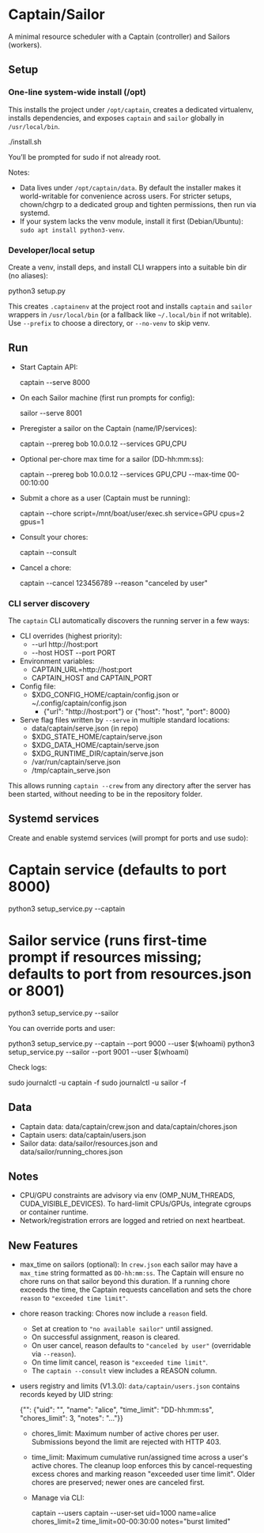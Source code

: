 # Captain/Sailor

A minimal resource scheduler with a Captain (controller) and Sailors (workers).

## Setup

### One-line system-wide install (/opt)

This installs the project under `/opt/captain`, creates a dedicated virtualenv, installs dependencies, and exposes `captain` and `sailor` globally in `/usr/local/bin`.

  ./install.sh

You’ll be prompted for sudo if not already root.

Notes:
- Data lives under `/opt/captain/data`. By default the installer makes it world-writable for convenience across users. For stricter setups, chown/chgrp to a dedicated group and tighten permissions, then run via systemd.
- If your system lacks the venv module, install it first (Debian/Ubuntu): `sudo apt install python3-venv`.

### Developer/local setup

Create a venv, install deps, and install CLI wrappers into a suitable bin dir (no aliases):

  python3 setup.py

This creates `.captainenv` at the project root and installs `captain` and `sailor` wrappers in `/usr/local/bin` (or a fallback like `~/.local/bin` if not writable). Use `--prefix` to choose a directory, or `--no-venv` to skip venv.

## Run

- Start Captain API:

  captain --serve 8000

- On each Sailor machine (first run prompts for config):

  sailor --serve 8001

- Preregister a sailor on the Captain (name/IP/services):

  captain --prereg bob 10.0.0.12 --services GPU,CPU

- Optional per-chore max time for a sailor (DD-hh:mm:ss):

  captain --prereg bob 10.0.0.12 --services GPU,CPU --max-time 00-00:10:00

- Submit a chore as a user (Captain must be running):

  captain --chore script=/mnt/boat/user/exec.sh service=GPU cpus=2 gpus=1

- Consult your chores:

  captain --consult

- Cancel a chore:

  captain --cancel 123456789 --reason "canceled by user"

### CLI server discovery

The `captain` CLI automatically discovers the running server in a few ways:

- CLI overrides (highest priority):
  - --url http://host:port
  - --host HOST --port PORT
- Environment variables:
  - CAPTAIN_URL=http://host:port
  - CAPTAIN_HOST and CAPTAIN_PORT
- Config file:
  - $XDG_CONFIG_HOME/captain/config.json or ~/.config/captain/config.json
    - {"url": "http://host:port"} or {"host": "host", "port": 8000}
- Serve flag files written by `--serve` in multiple standard locations:
  - data/captain/serve.json (in repo)
  - $XDG_STATE_HOME/captain/serve.json
  - $XDG_DATA_HOME/captain/serve.json
  - $XDG_RUNTIME_DIR/captain/serve.json
  - /var/run/captain/serve.json
  - /tmp/captain_serve.json

This allows running `captain --crew` from any directory after the server has been started, without needing to be in the repository folder.

## Systemd services

Create and enable systemd services (will prompt for ports and use sudo):

  # Captain service (defaults to port 8000)
  python3 setup_service.py --captain

  # Sailor service (runs first-time prompt if resources missing; defaults to port from resources.json or 8001)
  python3 setup_service.py --sailor

You can override ports and user:

  python3 setup_service.py --captain --port 9000 --user $(whoami)
  python3 setup_service.py --sailor --port 9001 --user $(whoami)

Check logs:

  sudo journalctl -u captain -f
  sudo journalctl -u sailor -f

## Data

- Captain data: data/captain/crew.json and data/captain/chores.json
- Captain users: data/captain/users.json
- Sailor data: data/sailor/resources.json and data/sailor/running_chores.json

## Notes

- CPU/GPU constraints are advisory via env (OMP_NUM_THREADS, CUDA_VISIBLE_DEVICES). To hard-limit CPUs/GPUs, integrate cgroups or container runtime.
- Network/registration errors are logged and retried on next heartbeat.

## New Features

- max_time on sailors (optional): In `crew.json` each sailor may have a `max_time` string formatted as `DD-hh:mm:ss`. The Captain will ensure no chore runs on that sailor beyond this duration. If a running chore exceeds the time, the Captain requests cancellation and sets the chore `reason` to `"exceeded time limit"`.
- chore reason tracking: Chores now include a `reason` field.
  - Set at creation to `"no available sailor"` until assigned.
  - On successful assignment, reason is cleared.
  - On user cancel, reason defaults to `"canceled by user"` (overridable via `--reason`).
  - On time limit cancel, reason is `"exceeded time limit"`.
  - The `captain --consult` view includes a REASON column.

- users registry and limits (V1.3.0): `data/captain/users.json` contains records keyed by UID string:

  {"<UID>": {"uid": "<UID>", "name": "alice", "time_limit": "DD-hh:mm:ss", "chores_limit": 3, "notes": "..."}}

  - chores_limit: Maximum number of active chores per user. Submissions beyond the limit are rejected with HTTP 403.
  - time_limit: Maximum cumulative run/assigned time across a user's active chores. The cleanup loop enforces this by cancel-requesting excess chores and marking reason "exceeded user time limit". Older chores are preserved; newer ones are canceled first.
  - Manage via CLI:

    captain --users
    captain --user-set uid=1000 name=alice chores_limit=2 time_limit=00-00:30:00 notes="burst limited"

